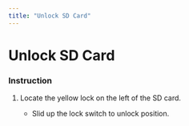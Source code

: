 ```yaml
---
title: "Unlock SD Card"
---
```

# Unlock SD Card

### Instruction

1.  Locate the yellow lock on the left of the SD card.  
      
    - Slid up the lock switch to unlock position.
